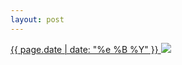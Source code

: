 ```yaml
---
layout: post
---
```


<p>
  <a href="/64">
    <time>{{ page.date | date: "%e %B %Y" }}</time>
    <img src="https://s3.amazonaws.com/life.aaronjgreenberg.com/64.jpg">
  </a>
  
</p>
